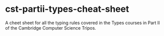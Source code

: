 # cst-partii-types-cheat-sheet
 A cheet sheet for all the typing rules covered in the Types courses in Part II of the Cambridge Computer Science Tripos.
